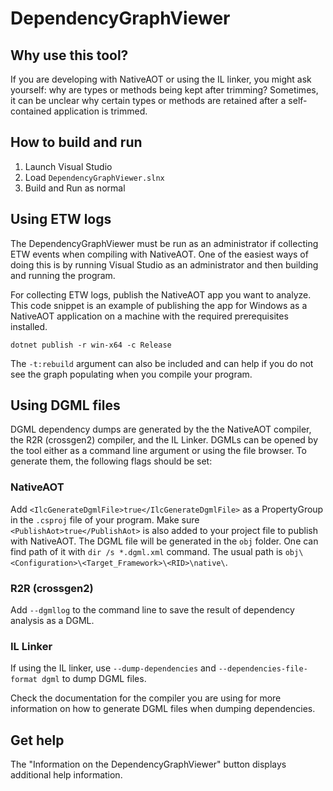 # DependencyGraphViewer

## Why use this tool?
If you are developing with NativeAOT or using the IL linker, you might ask yourself: why are types or methods being kept after trimming? Sometimes, it can be unclear why certain types or methods are retained after a self-contained application is trimmed.

## How to build and run
1. Launch Visual Studio
2. Load `DependencyGraphViewer.slnx`
3. Build and Run as normal
## Using ETW logs
The DependencyGraphViewer must be run as an administrator if collecting ETW events when compiling with NativeAOT. One of the easiest ways of doing this is by running Visual Studio as an administrator and then building and running the program.

For collecting ETW logs, publish the NativeAOT app you want to analyze. This code snippet is an example of publishing the app for Windows as a NativeAOT application on a machine with the required prerequisites installed.
```
dotnet publish -r win-x64 -c Release
```
The `-t:rebuild` argument can also be included and can help if you do not see the graph populating when you compile your program.
## Using DGML files
DGML dependency dumps are generated by the the NativeAOT compiler, the R2R (crossgen2) compiler, and the IL Linker. DGMLs can be opened by the tool either as a command line argument or using the file browser. To generate them, the following flags should be set:

### NativeAOT

Add `<IlcGenerateDgmlFile>true</IlcGenerateDgmlFile>` as a PropertyGroup in the `.csproj` file of your program. Make sure `<PublishAot>true</PublishAot>` is also added to your project file to publish with NativeAOT. The DGML file will be generated in the `obj` folder. One can find path of it with `dir /s *.dgml.xml` command. The usual path is `obj\<Configuration>\<Target_Framework>\<RID>\native\`.

### R2R (crossgen2)

Add `--dgmllog` to the command line to save the result of dependency analysis as a DGML.

### IL Linker

If using the IL linker, use `--dump-dependencies` and `--dependencies-file-format dgml` to dump DGML files.

Check the documentation for the compiler you are using for more information on how to generate DGML files when dumping dependencies.
## Get help
The "Information on the DependencyGraphViewer" button displays additional help information.
